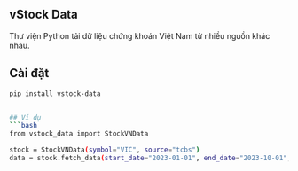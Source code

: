 ## vStock Data
Thư viện Python tải dữ liệu chứng khoán Việt Nam từ nhiều nguồn khác nhau.


## Cài đặt
```bash
pip install vstock-data


## Ví dụ
```bash
from vstock_data import StockVNData

stock = StockVNData(symbol="VIC", source="tcbs")
data = stock.fetch_data(start_date="2023-01-01", end_date="2023-10-01", interval="B")
